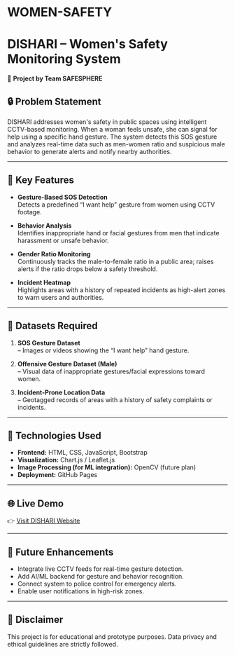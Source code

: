 # WOMEN-SAFETY
# DISHARI – Women's Safety Monitoring System

🚨 **Project by Team SAFESPHERE**

## 🔒 Problem Statement

DISHARI addresses women's safety in public spaces using intelligent CCTV-based monitoring. When a woman feels unsafe, she can signal for help using a specific hand gesture. The system detects this SOS gesture and analyzes real-time data such as men-women ratio and suspicious male behavior to generate alerts and notify nearby authorities.

---

## 🎯 Key Features

- **Gesture-Based SOS Detection**  
  Detects a predefined “I want help” gesture from women using CCTV footage.

- **Behavior Analysis**  
  Identifies inappropriate hand or facial gestures from men that indicate harassment or unsafe behavior.

- **Gender Ratio Monitoring**  
  Continuously tracks the male-to-female ratio in a public area; raises alerts if the ratio drops below a safety threshold.

- **Incident Heatmap**  
  Highlights areas with a history of repeated incidents as high-alert zones to warn users and authorities.

---

## 📁 Datasets Required

1. **SOS Gesture Dataset**  
   – Images or videos showing the “I want help” hand gesture.

2. **Offensive Gesture Dataset (Male)**  
   – Visual data of inappropriate gestures/facial expressions toward women.

3. **Incident-Prone Location Data**  
   – Geotagged records of areas with a history of safety complaints or incidents.

---

## 🧠 Technologies Used

- **Frontend:** HTML, CSS, JavaScript, Bootstrap
- **Visualization:** Chart.js / Leaflet.js
- **Image Processing (for ML integration):** OpenCV (future plan)
- **Deployment:** GitHub Pages

---

## 🌐 Live Demo

👉 [Visit DISHARI Website](https://ayan0106.github.io/Safesphere/)

---

## 📌 Future Enhancements

- Integrate live CCTV feeds for real-time gesture detection.
- Add AI/ML backend for gesture and behavior recognition.
- Connect system to police control for emergency alerts.
- Enable user notifications in high-risk zones.

---

## 📢 Disclaimer

This project is for educational and prototype purposes. Data privacy and ethical guidelines are strictly followed.


